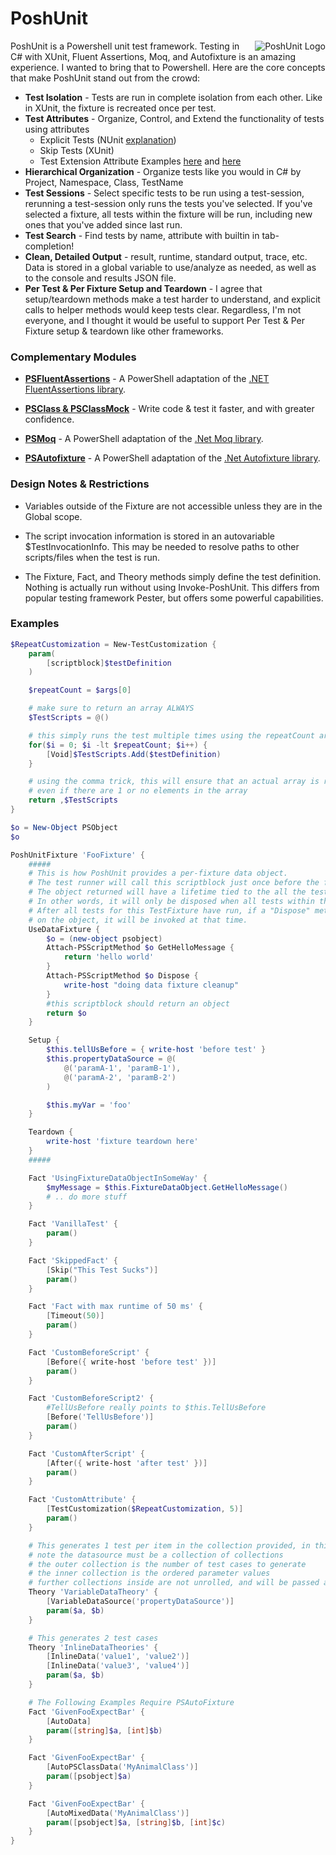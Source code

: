# PoshUnit

<img src="https://raw.githubusercontent.com/ghostsquad/PoshUnit/readme/Content/PoshUnitLogo.png" alt="PoshUnit Logo" title="PoshUnit" align="right" />

PoshUnit is a Powershell unit test framework. Testing in C# with XUnit, Fluent Assertions, Moq, and Autofixture is an amazing experience. I wanted to bring that to Powershell. Here are the core concepts that make PoshUnit stand out from the crowd:

* **Test Isolation** - Tests are run in complete isolation from each other. Like in XUnit, the fixture is recreated once per test.
* **Test Attributes** - Organize, Control, and Extend the functionality of tests using attributes
  * Explicit Tests (NUnit [explanation](http://www.nunit.org/index.php?p=explicit&r=2.2.10))
  * Skip Tests (XUnit)
  * Test Extension Attribute Examples [here](http://callumhibbert.blogspot.com/2008_01_01_archive.html) and [here](http://www.dotnetguy.co.uk/post/2010/04/01/xunit-freezeclock-black-magic-stopping-time/)
* **Hierarchical Organization** - Organize tests like you would in C# by Project, Namespace, Class, TestName
* **Test Sessions** - Select specific tests to be run using a test-session, rerunning a test-session only runs the tests you've selected. If you've selected a fixture, all tests within the fixture will be run, including new ones that you've added since last run.
* **Test Search** - Find tests by name, attribute with builtin in tab-completion!
* **Clean, Detailed Output** - result, runtime, standard output, trace, etc. Data is stored in a global variable to use/analyze as needed, as well as to the console and results JSON file.
* **Per Test & Per Fixture Setup and Teardown** - I agree that setup/teardown methods make a test harder to understand, and explicit calls to helper methods would keep tests clear. Regardless, I'm not everyone, and I thought it would be useful to support Per Test & Per Fixture setup & teardown like other frameworks.

### Complementary Modules

* [**PSFluentAssertions**](http://github.com/ghostsquad/PSFluentAssertions) - A PowerShell adaptation of the [.NET FluentAssertions library](http://www.fluentassertions.com/).

* [**PSClass & PSClassMock**](http://github.com/ghostsquad/PSClass) - Write code & test it faster, and with greater confidence.

* [**PSMoq**](http://github.com/ghostsquad/PSMoq) - A PowerShell adaptation of the [.Net Moq library](https://github.com/Moq/moq4).

* [**PSAutofixture**](http://github.com/ghostsquad/PSAutoFixture) - A PowerShell adaptation of the [.Net Autofixture library](https://github.com/AutoFixture/AutoFixture).

### Design Notes & Restrictions

* Variables outside of the Fixture are not accessible unless they are in the Global scope.

* The script invocation information is stored in an autovariable $TestInvocationInfo. This may be needed to resolve paths to other scripts/files when the test is run.

* The Fixture, Fact, and Theory methods simply define the test definition. Nothing is actually run without using Invoke-PoshUnit. This differs from popular testing framework Pester,
but offers some powerful capabilities.


### Examples

```Powershell
$RepeatCustomization = New-TestCustomization {
    param(
        [scriptblock]$testDefinition
    )

    $repeatCount = $args[0]

    # make sure to return an array ALWAYS
    $TestScripts = @()

    # this simply runs the test multiple times using the repeatCount arg
    for($i = 0; $i -lt $repeatCount; $i++) {
        [Void]$TestScripts.Add($testDefinition)
    }

    # using the comma trick, this will ensure that an actual array is returned
    # even if there are 1 or no elements in the array
    return ,$TestScripts
}

$o = New-Object PSObject
$o

PoshUnitFixture 'FooFixture' {
    #####
    # This is how PoshUnit provides a per-fixture data object.
    # The test runner will call this scriptblock just once before the first test in this fixture is run.
    # The object returned will have a lifetime tied to the all the tests in this fixture.
    # In other words, it will only be disposed when all tests within this test fixture have run.
    # After all tests for this TestFixture have run, if a "Dispose" method exists
    # on the object, it will be invoked at that time.
    UseDataFixture {
        $o = (new-object psobject)
        Attach-PSScriptMethod $o GetHelloMessage {
            return 'hello world'
        }
        Attach-PSScriptMethod $o Dispose {
            write-host "doing data fixture cleanup"
        }
        #this scriptblock should return an object
        return $o
    }

    Setup {
        $this.tellUsBefore = { write-host 'before test' }
        $this.propertyDataSource = @(
            @('paramA-1', 'paramB-1'),
            @('paramA-2', 'paramB-2')
        )

        $this.myVar = 'foo'
    }

    Teardown {
        write-host 'fixture teardown here'
    }
    #####

    Fact 'UsingFixtureDataObjectInSomeWay' {
        $myMessage = $this.FixtureDataObject.GetHelloMessage()
        # .. do more stuff
    }

    Fact 'VanillaTest' {
        param()
    }

    Fact 'SkippedFact' {
        [Skip("This Test Sucks")]
        param()
    }

    Fact 'Fact with max runtime of 50 ms' {
        [Timeout(50)]
        param()
    }

    Fact 'CustomBeforeScript' {
        [Before({ write-host 'before test' })]
        param()
    }

    Fact 'CustomBeforeScript2' {
        #TellUsBefore really points to $this.TellUsBefore
        [Before('TellUsBefore')]
        param()
    }

    Fact 'CustomAfterScript' {
        [After({ write-host 'after test' })]
        param()
    }

    Fact 'CustomAttribute' {
        [TestCustomization($RepeatCustomization, 5)]
        param()
    }

    # This generates 1 test per item in the collection provided, in this case, 2 tests
    # note the datasource must be a collection of collections
    # the outer collection is the number of test cases to generate
    # the inner collection is the ordered parameter values
    # further collections inside are not unrolled, and will be passed as a parameter
    Theory 'VariableDataTheory' {
        [VariableDataSource('propertyDataSource')]
        param($a, $b)
    }

    # This generates 2 test cases
    Theory 'InlineDataTheories' {
        [InlineData('value1', 'value2')]
        [InlineData('value3', 'value4')]
        param($a, $b)
    }

    # The Following Examples Require PSAutoFixture
    Fact 'GivenFooExpectBar' {
        [AutoData]
        param([string]$a, [int]$b)
    }

    Fact 'GivenFooExpectBar' {
        [AutoPSClassData('MyAnimalClass')]
        param([psobject]$a)
    }

    Fact 'GivenFooExpectBar' {
        [AutoMixedData('MyAnimalClass')]
        param([psobject]$a, [string]$b, [int]$c)
    }
}

```

